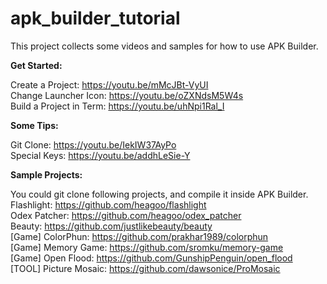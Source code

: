 # apk_builder_tutorial
This project collects some videos and samples for how to use APK Builder.

**Get Started:**
  
Create a Project:
https://youtu.be/mMcJBt-VyUI  
Change Launcher Icon:
https://youtu.be/oZXNdsM5W4s  
Build a Project in Term:
https://youtu.be/uhNpi1Ral_I

**Some Tips:**

Git Clone:
https://youtu.be/IekIW37AyPo  
Special Keys:
https://youtu.be/addhLeSie-Y  

**Sample Projects:**

You could git clone following projects, and compile it inside APK Builder.  
Flashlight:
https://github.com/heagoo/flashlight  
Odex Patcher:
https://github.com/heagoo/odex_patcher  
Beauty:
https://github.com/justlikebeauty/beauty  
[Game] ColorPhun:
https://github.com/prakhar1989/colorphun  
[Game] Memory Game:
https://github.com/sromku/memory-game  
[Game] Open Flood:
https://github.com/GunshipPenguin/open_flood  
[TOOL] Picture Mosaic:
https://github.com/dawsonice/ProMosaic  
